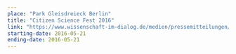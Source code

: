 ```yaml
---
place: "Park Gleisdreieck Berlin"
title: "Citizen Science Fest 2016"
link: "https://www.wissenschaft-im-dialog.de/medien/pressemitteilungen/artikel/beitrag/ein-fest-fuer-alle-hobbyforscher/"
starting-date: 2016-05-21
ending-date: 2016-05-21
---
```

